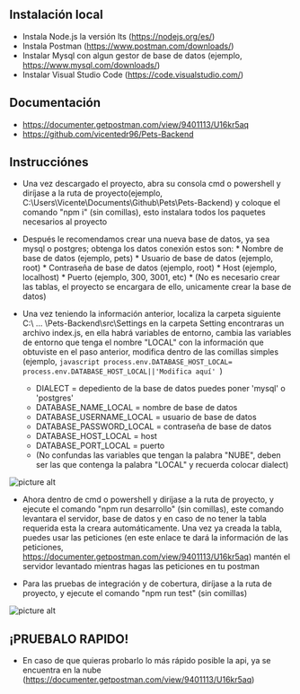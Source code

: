 
Instalación local
------------

* Instala Node.js la versión lts (https://nodejs.org/es/)
* Instala Postman (https://www.postman.com/downloads/)
* Instalar Mysql con algun gestor de base de datos (ejemplo, https://www.mysql.com/downloads/) 
* Instalar Visual Studio Code (https://code.visualstudio.com/)

Documentación
------------

* https://documenter.getpostman.com/view/9401113/U16kr5aq
* https://github.com/vicentedr96/Pets-Backend

Instrucciónes
------------

* Una vez descargado el proyecto, abra su consola cmd o powershell y diríjase a la ruta de proyecto(ejemplo, C:\Users\Vicente\Documents\Github\Pets\Pets-Backend) y coloque el comando "npm i" (sin comillas), esto instalara todos los paquetes necesarios al proyecto

* Después le recomendamos crear una nueva base de datos, ya sea mysql o postgres; obtenga los datos conexión estos son:
        * Nombre de base de datos (ejemplo, pets)
        * Usuario de base de datos (ejemplo, root)
        * Contraseña  de base de datos (ejemplo, root)
        * Host   (ejemplo, localhost)
        * Puerto (ejemplo, 300, 3001, etc)
        * (No es necesario crear las tablas, el proyecto se encargara de ello, unicamente crear la base de datos)

* Una vez teniendo la información anterior, localiza la carpeta siguiente 
C:\ ... \Pets-Backend\src\Settings en la carpeta Setting encontraras un archivo index.js, 
en ella habrá variables de entorno, cambia las variables de entorno que tenga el nombre "LOCAL" con la información que obtuviste  en el paso anterior, modifica dentro de las comillas simples 
(ejemplo, ```javascript process.env.DATABASE_HOST_LOCAL= process.env.DATABASE_HOST_LOCAL||'Modifica aquí' ```)

    * DIALECT = depediento de la base de datos puedes poner 'mysql' o 'postgres'
    * DATABASE_NAME_LOCAL  = nombre de base de datos
    * DATABASE_USERNAME_LOCAL = usuario de base de datos
    * DATABASE_PASSWORD_LOCAL = contraseña de base de datos
    * DATABASE_HOST_LOCAL = host
    * DATABASE_PORT_LOCAL = puerto
    * (No confundas las variables que tengan la palabra "NUBE", deben ser las que contenga la palabra "LOCAL" y recuerda colocar dialect)

![picture alt](https://res.cloudinary.com/hstxgfp2z/image/upload/v1631466303/variables_glnht8.png)

* Ahora dentro de cmd o powershell y diríjase a la ruta de proyecto, y ejecute el comando
"npm run desarrollo" (sin comillas), este comando levantara el servidor, base de datos y en caso de no tener la tabla requerida esta la creara automáticamente. Una vez ya creada la tabla, puedes usar las peticiones (en este enlace te dará la información de las peticiones, https://documenter.getpostman.com/view/9401113/U16kr5aq) mantén el servidor levantado mientras hagas las peticiones en tu postman

* Para las pruebas de integración y de cobertura, diríjase a la ruta de proyecto, y ejecute el comando 
"npm run test" (sin comillas)

![picture alt](https://res.cloudinary.com/hstxgfp2z/image/upload/v1631466304/test_phscz9.png)


¡PRUEBALO RAPIDO!
------------

* En caso de que quieras probarlo lo más rápido posible la api, ya se encuentra en la nube (https://documenter.getpostman.com/view/9401113/U16kr5aq)